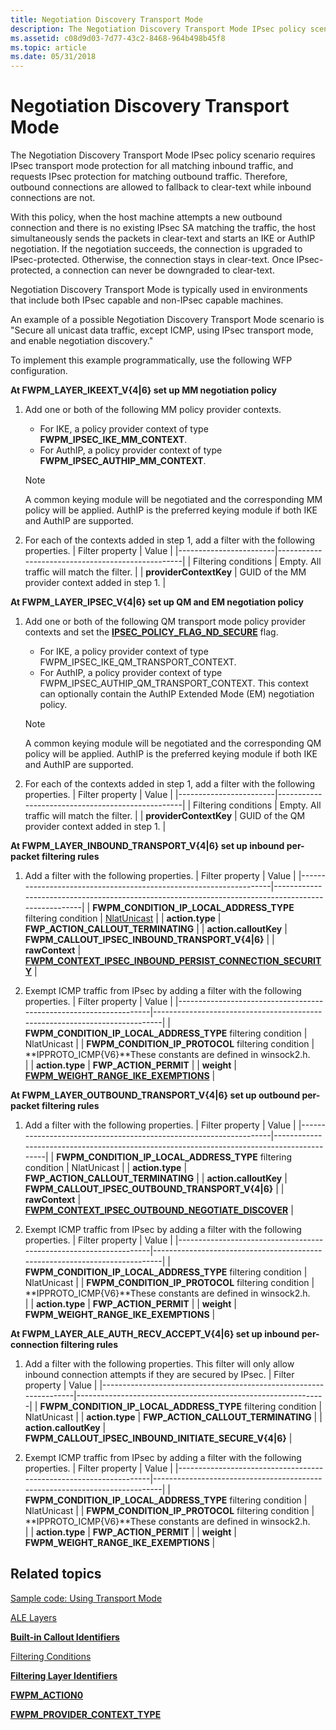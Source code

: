 ```yaml
---
title: Negotiation Discovery Transport Mode
description: The Negotiation Discovery Transport Mode IPsec policy scenario requires IPsec transport mode protection for all matching inbound traffic, and requests IPsec protection for matching outbound traffic.
ms.assetid: c08d9d03-7d77-43c2-8468-964b498b45f8
ms.topic: article
ms.date: 05/31/2018
---
```


# Negotiation Discovery Transport Mode

The Negotiation Discovery Transport Mode IPsec policy scenario requires IPsec transport mode protection for all matching inbound traffic, and requests IPsec protection for matching outbound traffic. Therefore, outbound connections are allowed to fallback to clear-text while inbound connections are not.

With this policy, when the host machine attempts a new outbound connection and there is no existing IPsec SA matching the traffic, the host simultaneously sends the packets in clear-text and starts an IKE or AuthIP negotiation. If the negotiation succeeds, the connection is upgraded to IPsec-protected. Otherwise, the connection stays in clear-text. Once IPsec-protected, a connection can never be downgraded to clear-text.

Negotiation Discovery Transport Mode is typically used in environments that include both IPsec capable and non-IPsec capable machines.

An example of a possible Negotiation Discovery Transport Mode scenario is "Secure all unicast data traffic, except ICMP, using IPsec transport mode, and enable negotiation discovery."

To implement this example programmatically, use the following WFP configuration.

<dl>

**At FWPM\_LAYER\_IKEEXT\_V{4\|6} set up MM negotiation policy**  

1.  Add one or both of the following MM policy provider contexts.  
    -   For IKE, a policy provider context of type **FWPM\_IPSEC\_IKE\_MM\_CONTEXT**.
    -   For AuthIP, a policy provider context of type **FWPM\_IPSEC\_AUTHIP\_MM\_CONTEXT**.

    > [!Note]  
    > A common keying module will be negotiated and the corresponding MM policy will be applied. AuthIP is the preferred keying module if both IKE and AuthIP are supported.

     

2.  For each of the contexts added in step 1, add a filter with the following properties. 
    | Filter property        | Value                                            |
    |------------------------|--------------------------------------------------|
    | Filtering conditions   | Empty. All traffic will match the filter.        |
    | **providerContextKey** | GUID of the MM provider context added in step 1. |

        

**At FWPM\_LAYER\_IPSEC\_V{4\|6} set up QM and EM negotiation policy**  

1.  Add one or both of the following QM transport mode policy provider contexts and set the [**IPSEC\_POLICY\_FLAG\_ND\_SECURE**](/windows/desktop/api/Ipsectypes/ns-ipsectypes-ipsec_transport_policy0_) flag.  
    -   For IKE, a policy provider context of type FWPM\_IPSEC\_IKE\_QM\_TRANSPORT\_CONTEXT.
    -   For AuthIP, a policy provider context of type FWPM\_IPSEC\_AUTHIP\_QM\_TRANSPORT\_CONTEXT. This context can optionally contain the AuthIP Extended Mode (EM) negotiation policy.

    > [!Note]  
    > A common keying module will be negotiated and the corresponding QM policy will be applied. AuthIP is the preferred keying module if both IKE and AuthIP are supported.

     

2.  For each of the contexts added in step 1, add a filter with the following properties. 
    | Filter property        | Value                                            |
    |------------------------|--------------------------------------------------|
    | Filtering conditions   | Empty. All traffic will match the filter.        |
    | **providerContextKey** | GUID of the QM provider context added in step 1. |

        

**At FWPM\_LAYER\_INBOUND\_TRANSPORT\_V{4\|6} set up inbound per-packet filtering rules**  

1.  Add a filter with the following properties. 
    | Filter property                                                   | Value                                                                                              |
    |-------------------------------------------------------------------|----------------------------------------------------------------------------------------------------|
    | **FWPM\_CONDITION\_IP\_LOCAL\_ADDRESS\_TYPE** filtering condition | [NlatUnicast](https://go.microsoft.com/fwlink/p/?linkid=94464)                                      |
    | **action.type**                                                   | **FWP\_ACTION\_CALLOUT\_TERMINATING**                                                              |
    | **action.calloutKey**                                             | **FWPM\_CALLOUT\_IPSEC\_INBOUND\_TRANSPORT\_V{4\|6}**                                              |
    | **rawContext**                                                    | [**FWPM\_CONTEXT\_IPSEC\_INBOUND\_PERSIST\_CONNECTION\_SECURITY**](filter-context-identifiers.md) |

        
2.  Exempt ICMP traffic from IPsec by adding a filter with the following properties.
    | Filter property                                                   | Value                                                                      |
    |-------------------------------------------------------------------|----------------------------------------------------------------------------|
    | **FWPM\_CONDITION\_IP\_LOCAL\_ADDRESS\_TYPE** filtering condition | NlatUnicast                                                                |
    | **FWPM\_CONDITION\_IP\_PROTOCOL** filtering condition             | **IPPROTO\_ICMP{V6}**These constants are defined in winsock2.h.<br/> |
    | **action.type**                                                   | **FWP\_ACTION\_PERMIT**                                                    |
    | **weight**                                                        | [**FWPM\_WEIGHT\_RANGE\_IKE\_EXEMPTIONS**](filter-weight-identifiers.md)  |

        

**At FWPM\_LAYER\_OUTBOUND\_TRANSPORT\_V{4\|6} set up outbound per-packet filtering rules**  

1.  Add a filter with the following properties.
    | Filter property                                                   | Value                                                                                     |
    |-------------------------------------------------------------------|-------------------------------------------------------------------------------------------|
    | **FWPM\_CONDITION\_IP\_LOCAL\_ADDRESS\_TYPE** filtering condition | NlatUnicast                                                                               |
    | **action.type**                                                   | **FWP\_ACTION\_CALLOUT\_TERMINATING**                                                     |
    | **action.calloutKey**                                             | **FWPM\_CALLOUT\_IPSEC\_OUTBOUND\_TRANSPORT\_V{4\|6}**                                    |
    | **rawContext**                                                    | [**FWPM\_CONTEXT\_IPSEC\_OUTBOUND\_NEGOTIATE\_DISCOVER**](filter-context-identifiers.md) |

        
2.  Exempt ICMP traffic from IPsec by adding a filter with the following properties.
    | Filter property                                                   | Value                                                                      |
    |-------------------------------------------------------------------|----------------------------------------------------------------------------|
    | **FWPM\_CONDITION\_IP\_LOCAL\_ADDRESS\_TYPE** filtering condition | NlatUnicast                                                                |
    | **FWPM\_CONDITION\_IP\_PROTOCOL** filtering condition             | **IPPROTO\_ICMP{V6}**These constants are defined in winsock2.h.<br/> |
    | **action.type**                                                   | **FWP\_ACTION\_PERMIT**                                                    |
    | **weight**                                                        | **FWPM\_WEIGHT\_RANGE\_IKE\_EXEMPTIONS**                                   |

        

**At FWPM\_LAYER\_ALE\_AUTH\_RECV\_ACCEPT\_V{4\|6} set up inbound per-connection filtering rules**  

1.  Add a filter with the following properties. This filter will only allow inbound connection attempts if they are secured by IPsec. 
    | Filter property                                                   | Value                                                        |
    |-------------------------------------------------------------------|--------------------------------------------------------------|
    | **FWPM\_CONDITION\_IP\_LOCAL\_ADDRESS\_TYPE** filtering condition | NlatUnicast                                                  |
    | **action.type**                                                   | **FWP\_ACTION\_CALLOUT\_TERMINATING**                        |
    | **action.calloutKey**                                             | **FWPM\_CALLOUT\_IPSEC\_INBOUND\_INITIATE\_SECURE\_V{4\|6}** |

        
2.  Exempt ICMP traffic from IPsec by adding a filter with the following properties.
    | Filter property                                                   | Value                                                                      |
    |-------------------------------------------------------------------|----------------------------------------------------------------------------|
    | **FWPM\_CONDITION\_IP\_LOCAL\_ADDRESS\_TYPE** filtering condition | NlatUnicast                                                                |
    | **FWPM\_CONDITION\_IP\_PROTOCOL** filtering condition             | **IPPROTO\_ICMP{V6}**These constants are defined in winsock2.h.<br/> |
    | **action.type**                                                   | **FWP\_ACTION\_PERMIT**                                                    |
    | **weight**                                                        | **FWPM\_WEIGHT\_RANGE\_IKE\_EXEMPTIONS**                                   |

        

</dl>

## Related topics

<dl> <dt>

[Sample code: Using Transport Mode](using-transport-mode.md)
</dt> <dt>

[ALE Layers](ale-layers.md)
</dt> <dt>

[**Built-in Callout Identifiers**](built-in-callout-identifiers.md)
</dt> <dt>

[Filtering Conditions](filtering-conditions.md)
</dt> <dt>

[**Filtering Layer Identifiers**](management-filtering-layer-identifiers-.md)
</dt> <dt>

[**FWPM\_ACTION0**](/windows/desktop/api/Fwpmtypes/ns-fwpmtypes-fwpm_action0)
</dt> <dt>

[**FWPM\_PROVIDER\_CONTEXT\_TYPE**](/windows/desktop/api/Fwpmtypes/ne-fwpmtypes-fwpm_provider_context_type)
</dt> </dl>

 

 





